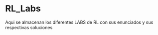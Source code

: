 # RL_Labs
Aqui se almacenan los diferentes LABS de RL con sus enunciados y sus respectivas soluciones
